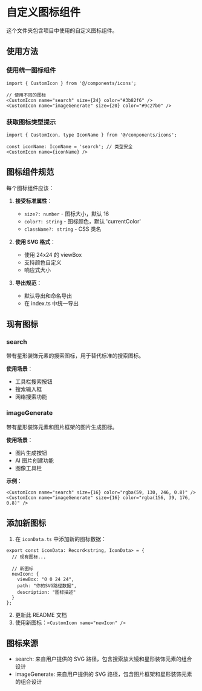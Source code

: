 # 自定义图标组件

这个文件夹包含项目中使用的自定义图标组件。

## 使用方法

### 使用统一图标组件
```tsx
import { CustomIcon } from '@/components/icons';

// 使用不同的图标
<CustomIcon name="search" size={24} color="#3b82f6" />
<CustomIcon name="imageGenerate" size={20} color="#9c27b0" />
```

### 获取图标类型提示
```tsx
import { CustomIcon, type IconName } from '@/components/icons';

const iconName: IconName = 'search'; // 类型安全
<CustomIcon name={iconName} />
```

## 图标组件规范

每个图标组件应该：

1. **接受标准属性**：
   - `size?: number` - 图标大小，默认 16
   - `color?: string` - 图标颜色，默认 'currentColor'
   - `className?: string` - CSS 类名

2. **使用 SVG 格式**：
   - 使用 24x24 的 viewBox
   - 支持颜色自定义
   - 响应式大小

3. **导出规范**：
   - 默认导出和命名导出
   - 在 index.ts 中统一导出

## 现有图标

### search
带有星形装饰元素的搜索图标，用于替代标准的搜索图标。

**使用场景**：
- 工具栏搜索按钮
- 搜索输入框
- 网络搜索功能

### imageGenerate
带有星形装饰元素和图片框架的图片生成图标。

**使用场景**：
- 图片生成按钮
- AI 图片创建功能
- 图像工具栏

**示例**：
```tsx
<CustomIcon name="search" size={16} color="rgba(59, 130, 246, 0.8)" />
<CustomIcon name="imageGenerate" size={16} color="rgba(156, 39, 176, 0.8)" />
```

## 添加新图标

1. 在 `iconData.ts` 中添加新的图标数据：
```tsx
export const iconData: Record<string, IconData> = {
  // 现有图标...

  // 新图标
  newIcon: {
    viewBox: "0 0 24 24",
    path: "你的SVG路径数据",
    description: "图标描述"
  }
};
```

2. 更新此 README 文档
3. 使用新图标：`<CustomIcon name="newIcon" />`

## 图标来源

- search: 来自用户提供的 SVG 路径，包含搜索放大镜和星形装饰元素的组合设计
- imageGenerate: 来自用户提供的 SVG 路径，包含图片框架和星形装饰元素的组合设计
